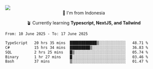 
<img align = "center" src="https://readme-typing-svg.herokuapp.com?font=Fira+Code&size=25&pause=1000&color=00F713&center=true&vCenter=true&random=false&width=850&height=70&lines=Hi+There+%F0%9F%91%8B%2C+Im+Julian+Caesar;"/>
<br>

<div align = "center">
  📌 I'm from Indonesia
  
  🪴 Currently learning **Typescript, NextJS, and Tailwind**
</div>

<!--START_SECTION:waka-->

```txt
From: 10 June 2025 - To: 17 June 2025

TypeScript   20 hrs 35 mins  ████████████▒░░░░░░░░░░░░   48.71 %
C#           15 hrs 34 mins  █████████▒░░░░░░░░░░░░░░░   36.83 %
SQL          2 hrs 25 mins   █▒░░░░░░░░░░░░░░░░░░░░░░░   05.74 %
Binary       1 hr 27 mins    █░░░░░░░░░░░░░░░░░░░░░░░░   03.46 %
Bash         37 mins         ▒░░░░░░░░░░░░░░░░░░░░░░░░   01.47 %
```

<!--END_SECTION:waka-->
